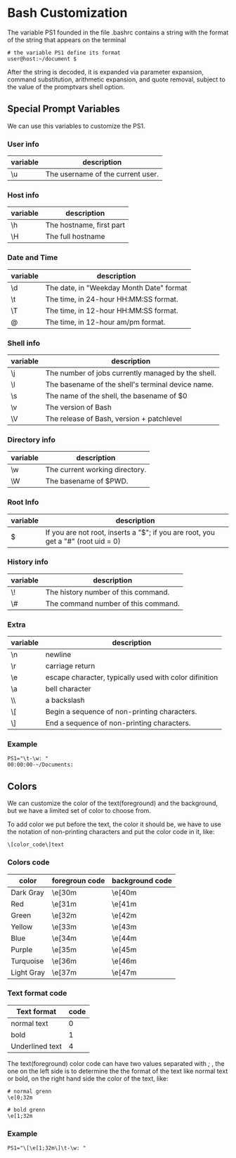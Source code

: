 # Bash Customization

The variable PS1 founded in the file .bashrc contains a string with the format of the string that appears on the terminal

```
# the variable PS1 define its format
user@host:~/document $
```
After the string is decoded, it is expanded via parameter expansion, command substitution, arithmetic expansion, and quote removal, subject to the value of the promptvars shell option.

## Special Prompt Variables

We can use this variables to customize the PS1.

### User info

| variable | description |
|----------|-------------|
| \u | The username of the current user. |

### Host info

| variable | description |
|----------|-------------|
| \h | The hostname, first part |
| \H | The full hostname |

### Date and Time

| variable | description |
|----------|-------------|
| \d | The date, in "Weekday Month Date" format |
| \t | The time, in 24-hour HH:MM:SS format. |
| \T | The time, in 12-hour HH:MM:SS format. |
| \@ | The time, in 12-hour am/pm format. |

### Shell info

| variable | description |
|----------|-------------|
| \j | The number of jobs currently managed by the shell. |
| \l | The basename of the shell's terminal device name. |
| \s | The name of the shell, the basename of $0 |
| \v | The version of Bash |
| \V | The release of Bash, version + patchlevel |

### Directory info

| variable | description |
|----------|-------------|
| \w | The current working directory. |
| \W | The basename of $PWD. |


### Root Info

| variable | description |
|----------|-------------|
| \$ | If you are not root, inserts a "$"; if you are root, you get a "#"  (root uid = 0) |

### History info

| variable | description |
|----------|-------------|
| \\! | The history number of this command. |
| \\# | The command number of this command. |

### Extra

| variable | description |
|----------|-------------|
| \n | newline |
| \r | carriage return |
| \e | escape character, typically used with color difinition |
| \a | bell character |
| \\\ | a backslash |
| \\[ | Begin a sequence of non-printing characters. |
| \\] | End a sequence of non-printing characters. |

### Example

```
PS1="\t-\w: "
00:00:00-~/Documents:
```

## Colors

We can customize the color of the text(foreground) and the background, but we have a limited set of color to choose from.

To add color we put before the text, the color it should be, we have to use the notation of non-printing characters and put the color code in it, like: 

```
\[color_code\]text
```

### Colors code

| color | foregroun code | background code |
|-------|----------------|-----------------|
| Dark Gray | \e[30m | \e[40m |
| Red | \e[31m | \e[41m |
| Green | \e[32m | \e[42m |
| Yellow | \e[33m | \e[43m |
| Blue | \e[34m | \e[44m |
| Purple | \e[35m | \e[45m |
| Turquoise | \e[36m | \e[46m |
| Light Gray | \e[37m | \e[47m |

### Text format code

| Text format | code |
|-------------|------|
| normal text | 0 |
| bold | 1 |
| Underlined text | 4 |

The text(foreground) color code can have two values separated with _;_ , the one on the left side is to determine the the format of the text like normal text or bold, on the right hand side the color of the text, like:

```
# normal grenn
\e[0;32m

# bold grenn
\e[1;32m
```

### Example

```
PS1="\[\e[1;32m\]\t-\w: "
```